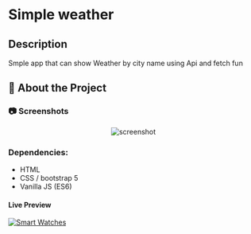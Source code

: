 # Simple weather 

## Description
Smple app that can show Weather by city name using Api and fetch fun 

<!-- About the Project -->
## :star2: About the Project


<!-- Screenshots -->
### :camera: Screenshots

<div align="center"> 
  <img src="https://i.imgur.com/NaslKda.png" alt="screenshot" />
</div>

### Dependencies:

* HTML
* CSS / bootstrap 5
* Vanilla JS (ES6)

#### Live Preview 

[![Smart Watches](https://dabuttonfactory.com/button.png?t=Live+Demo&f=Open+Sans-Bold&ts=16&tc=fff&hp=45&vp=20&w=180&h=40&c=round&bgt=unicolored&bgc=0275d8 "Click button to open live demo")](https://fluffy-dasik-e289d3.netlify.app/)
